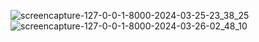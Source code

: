 ![screencapture-127-0-0-1-8000-2024-03-25-23_38_25](https://github.com/al-amin121/internship-task/assets/107688114/de5f5fd0-aae9-448c-b167-f58fb4b2abcd)
![screencapture-127-0-0-1-8000-2024-03-26-02_48_10](https://github.com/al-amin121/internship-task/assets/107688114/29566d79-7a3e-4e45-ba24-b9742830fce8)
